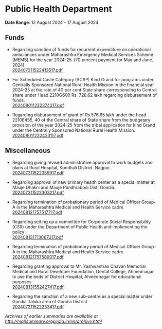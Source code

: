 # Public Health Department

**Date Range**: 12 August 2024 - 17 August 2024


## Funds
- Regarding sanction of funds for recurrent expenditure on operational ambulances under Maharashtra Emergency Medical Services Scheme (MEMS) for the year 2024-25. (70 percent payment for May and June, 2024)\
  [202407311522413517.pdf](https://gr.maharashtra.gov.in/Site/Upload/Government%20Resolutions/English/202407311522413517.pdf)

- For Scheduled Caste Category (SCSP) Kind Grand for programs under Centrally Sponsored National Rural Health Mission in the financial year 2024-25 at the rate of 40 per cent State share corresponding to Central share under Head 2210G609 Rs. 728.62 lakh regarding disbursement of funds.\
  [202408011232374317.pdf](https://gr.maharashtra.gov.in/Site/Upload/Government%20Resolutions/English/202408011232374317.pdf)

- Regarding disbursement of grant of Rs.576.85 lakh under the head 2210E455, 40 of the Central share of State share from the budgetary provision of the year 2024-25 from the tribal application for kind Grand under the Centrally Sponsored National Rural Health Mission.\
  [202408011232433117.pdf](https://gr.maharashtra.gov.in/Site/Upload/Government%20Resolutions/English/202408011232433117.pdf)

## Miscellaneous
- Regarding giving revised administrative approval to work budgets and plans at Rural Hospital, Kondhali District. Nagpur.\
  [202407311522355917.pdf](https://gr.maharashtra.gov.in/Site/Upload/Government%20Resolutions/English/202407311522355917.pdf)

- Regarding approval of new primary health center as a special matter at Mauje Dhakni and Mauje Pandhrabodi Dist. Gondia.\
  [202407311522303217.pdf](https://gr.maharashtra.gov.in/Site/Upload/Government%20Resolutions/English/202407311522303217.pdf)

- Regarding termination of probationary period of Medical Officer Group-A in the Maharashtra Medical and Health Service cadre.\
  [202408121757517717.pdf](https://gr.maharashtra.gov.in/Site/Upload/Government%20Resolutions/English/202408121757517717.pdf)

- Regarding setting up a committee for Corporate Social Responsibility (CSR) under the Department of Public Health and implementing the policy\
  [202408131713067317.pdf](https://gr.maharashtra.gov.in/Site/Upload/Government%20Resolutions/English/202408131713067317.pdf)

- Regarding termination of probationary period of Medical Officer Group-A in the Maharashtra Medical and Health Service cadre.\
  [202408121757589017.pdf](https://gr.maharashtra.gov.in/Site/Upload/Government%20Resolutions/English/202408121757589017.pdf)

- Regarding granting approval to Mr. Yashwantrao Chavan Memorial Medical and Rural Developer Foundation, Dental College, Ahmednagar to use the beds of District Hospital, Ahmednagar for educational purposes.\
  [202408131552427417.pdf](https://gr.maharashtra.gov.in/Site/Upload/Government%20Resolutions/English/202408131552427417.pdf)

- Regarding the sanction of a new sub-centre as a special matter under Gondia Taluka area of Gondia District.\
  [202407311522233417.pdf](https://gr.maharashtra.gov.in/Site/Upload/Government%20Resolutions/English/202407311522233417.pdf)


*Archives of earlier summaries are available at http://mahsummary.orgpedia.in/en/archive.html*